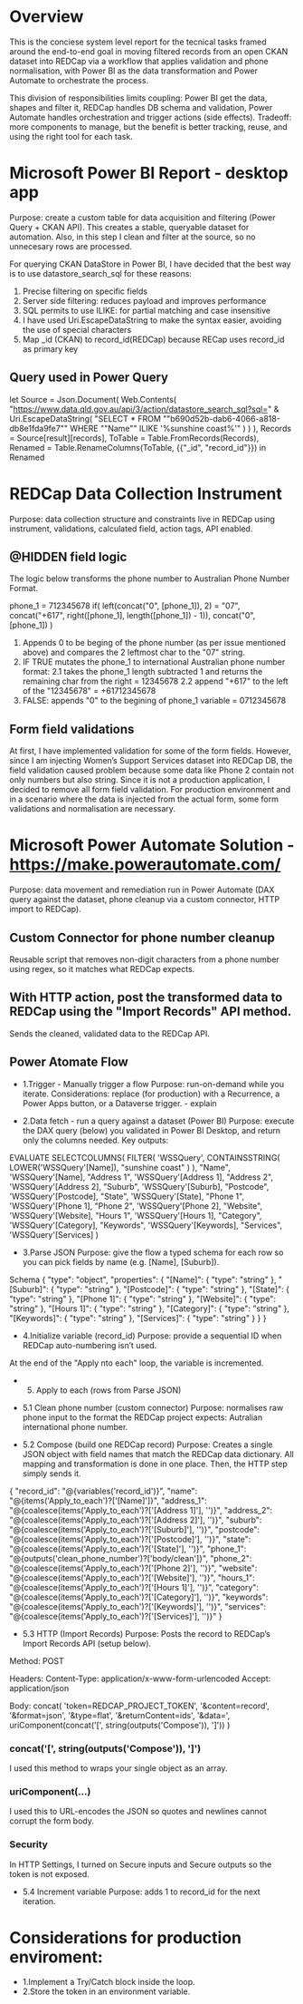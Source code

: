 # Overview

This is the conciese system level report for the tecnical tasks framed around the end-to-end goal in moving filtered records from an open CKAN dataset into REDCap via a workflow that applies validation and phone normalisation, with Power BI as the data transformation and Power Automate to orchestrate the process.

This division of responsibilities limits coupling: Power BI get the data, shapes and filter it, REDCap handles DB schema and validation, Power Automate handles orchestration and trigger actions (side effects). Tradeoff: more components to manage, but the benefit is better tracking, reuse, and using the right tool for each task.

# Microsoft Power BI Report - desktop app

Purpose: create a custom table for data acquisition and filtering (Power Query + CKAN API). This creates a stable, queryable dataset for automation. Also, in this step I clean and filter at the source, so no unnecesary rows are processed.

For querying CKAN DataStore in Power BI, I have decided that the best way is to use datastore_search_sql for these reasons:

1. Precise filtering on specific fields
2. Server side filtering: reduces payload and improves performance
3. SQL permits to use ILIKE: for partial matching and case insensitive
4. I have used Uri.EscapeDataString to make the syntax easier, avoiding the use of special characters
5. Map \_id (CKAN) to record_id(REDCap) because RECap uses record_id as primary key

## Query used in Power Query

let
Source = Json.Document(
Web.Contents(
"https://www.data.qld.gov.au/api/3/action/datastore_search_sql?sql=" &
Uri.EscapeDataString(
"SELECT \* FROM ""b690d52b-dab6-4066-a818-db8e1fda9fe7"" WHERE ""Name"" ILIKE '%sunshine coast%'"
)
)
),
Records = Source[result][records],
ToTable = Table.FromRecords(Records),
Renamed = Table.RenameColumns(ToTable, {{"_id", "record_id"}})
in
Renamed

# REDCap Data Collection Instrument

Purpose: data collection structure and constraints live in REDCap using instrument, validations, calculated field, action tags, API enabled.

## @HIDDEN field logic

The logic below transforms the phone number to Australian Phone Number Format.

phone_1 = 712345678
if(
left(concat("0", [phone_1]), 2) = "07",
concat("+617", right([phone_1], length([phone_1]) - 1)),
concat("0", [phone_1])
)

1.  Appends 0 to be beging of the phone number (as per issue mentioned above) and compares the 2 leftmost char to the "07" string.
2.  IF TRUE mutates the phone_1 to international Australian phone number format:
    2.1 takes the phone_1 length subtracted 1 and returns the remaining char from the right = 12345678
    2.2 append "+617" to the left of the "12345678" = +61712345678
3.  FALSE: appends "0" to the begining of phone_1 variable = 0712345678

## Form field validations

At first, I have implemented validation for some of the form fields. However, since I am injecting Women’s Support Services dataset into REDCap DB, the field validation caused problem because some data like Phone 2 contain not only numbers but also string. Since it is not a production application, I decided to remove all form field validation. For production environment and in a scenario where the data is injected from the actual form, some form validations and normalisation are necessary.

# Microsoft Power Automate Solution - https://make.powerautomate.com/

Purpose: data movement and remediation run in Power Automate (DAX query against the dataset, phone cleanup via a custom connector, HTTP import to REDCap).

## Custom Connector for phone number cleanup

Reusable script that removes non-digit characters from a phone number using regex, so it matches what REDCap expects.

## With HTTP action, post the transformed data to REDCap using the "Import Records" API method.

Sends the cleaned, validated data to the REDCap API.

## Power Atomate Flow

- 1.Trigger - Manually trigger a flow
  Purpose: run-on-demand while you iterate.
  Considerations: replace (for production) with a Recurrence, a Power Apps button, or a Dataverse trigger. - explain

- 2.Data fetch - run a query against a dataset (Power BI)
  Purpose: execute the DAX query (below) you validated in Power BI Desktop, and return only the columns needed.
  Key outputs:

EVALUATE
SELECTCOLUMNS(
FILTER(
'WSSQuery',
CONTAINSSTRING( LOWER('WSSQuery'[Name]), "sunshine coast" )
),
"Name", 'WSSQuery'[Name],
"Address 1", 'WSSQuery'[Address 1],
"Address 2", 'WSSQuery'[Address 2],
"Suburb", 'WSSQuery'[Suburb],
"Postcode", 'WSSQuery'[Postcode],
"State", 'WSSQuery'[State],
"Phone 1", 'WSSQuery'[Phone 1],
"Phone 2", 'WSSQuery'[Phone 2],
"Website", 'WSSQuery'[Website],
"Hours 1", 'WSSQuery'[Hours 1],
"Category", 'WSSQuery'[Category],
"Keywords", 'WSSQuery'[Keywords],
"Services", 'WSSQuery'[Services]
)

- 3.Parse JSON
  Purpose: give the flow a typed schema for each row so you can pick fields by name (e.g. [Name], [Suburb]).

Schema
{
"type": "object",
"properties": {
"[Name]": {
"type": "string"
},
"[Suburb]": {
"type": "string"
},
"[Postcode]": {
"type": "string"
},
"[State]": {
"type": "string"
},
"[Phone 1]": {
"type": "string"
},
"[Website]": {
"type": "string"
},
"[Hours 1]": {
"type": "string"
},
"[Category]": {
"type": "string"
},
"[Keywords]": {
"type": "string"
},
"[Services]": {
"type": "string"
}
}
}

- 4.Initialize variable (record_id)
  Purpose: provide a sequential ID when REDCap auto-numbering isn’t used.

At the end of the "Apply nto each" loop, the variable is incremented.

- 5. Apply to each (rows from Parse JSON)
- 5.1 Clean phone number (custom connector)
  Purpose: normalises raw phone input to the format the REDCap project expects: Autralian international phone number.

- 5.2 Compose (build one REDCap record)
  Purpose: Creates a single JSON object with field names that match the REDCap data dictionary. All mapping and transformation is done in one place. Then, the HTTP step simply sends it.

{
"record_id": "@{variables('record_id')}",
"name": "@{items('Apply_to_each')?['[Name]']}",
"address_1": "@{coalesce(items('Apply_to_each')?['[Address 1]'], '')}",
"address_2": "@{coalesce(items('Apply_to_each')?['[Address 2]'], '')}",
"suburb": "@{coalesce(items('Apply_to_each')?['[Suburb]'], '')}",
"postcode": "@{coalesce(items('Apply_to_each')?['[Postcode]'], '')}",
"state": "@{coalesce(items('Apply_to_each')?['[State]'], '')}",
"phone_1": "@{outputs('clean_phone_number')?['body/clean']}",
"phone_2": "@{coalesce(items('Apply_to_each')?['[Phone 2]'], '')}",
"website": "@{coalesce(items('Apply_to_each')?['[Website]'], '')}",
"hours_1": "@{coalesce(items('Apply_to_each')?['[Hours 1]'], '')}",
"category": "@{coalesce(items('Apply_to_each')?['[Category]'], '')}",
"keywords": "@{coalesce(items('Apply_to_each')?['[Keywords]'], '')}",
"services": "@{coalesce(items('Apply_to_each')?['[Services]'], '')}"
}

- 5.3 HTTP (Import Records)
  Purpose: Posts the record to REDCap’s Import Records API (setup below).

Method: POST

Headers:
Content-Type: application/x-www-form-urlencoded
Accept: application/json

Body:
concat(
'token=REDCAP_PROJECT_TOKEN',
'&content=record',
'&format=json',
'&type=flat',
'&returnContent=ids',
'&data=',
uriComponent(concat('[', string(outputs('Compose')), ']'))
)

### concat('[', string(outputs('Compose')), ']')

I used this method to wraps your single object as an array.

### uriComponent(...)

I used this to URL-encodes the JSON so quotes and newlines cannot corrupt the form body.

### Security

In HTTP Settings, I turned on Secure inputs and Secure outputs so the token is not exposed.

- 5.4 Increment variable
  Purpose: adds 1 to record_id for the next iteration.

# Considerations for production enviroment:

- 1.Implement a Try/Catch block inside the loop.
- 2.Store the token in an environment variable.
